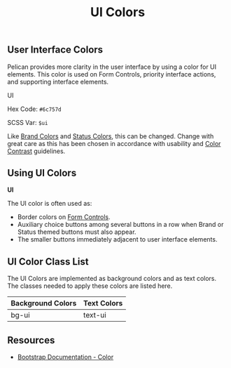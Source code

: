 ﻿---
title: UI Colors
summary: Pelican uses UI colors to help define important interface cues.
tags: color
layout: page-guide
eleventyNavigation:
  key: UI Colors
  parent: Foundation
  order: 3
  excerpt: Pelican uses UI colors to help define important interface cues.
  img: /img/illustrations/illus-ui-colors.svg
---

## User Interface Colors

Pelican provides more clarity in the user interface by using a color for UI elements. This color is used on Form Controls, priority interface actions, and supporting interface elements. 

<div class="row mb-5">
  <div class="col-md-6 col-xl-3">
    <div class="card border-0">
      <div class="bg-ui rounded-top pd-color-block"></div>
      <div class="card-body">
        <p class="mb-0 fw-bold">UI</p>
        <p class="mb-0">Hex Code: <code>#6c757d</code></p>
        <p class="mb-0">SCSS Var: <code>$ui</code></p>
      </div>
    </div>
  </div>
</div>

Like [Brand Colors](/foundation/status-colors) and [Status Colors](/foundation/status-colors), this can be changed. Change with great care as this has been chosen in accordance with usability and [Color Contrast](/accessibility/color-contrast/) guidelines.

## Using UI Colors

**UI**

The UI color is often used as:

- Border colors on [Form Controls](/form-controls/).
- Auxiliary choice buttons among several buttons in a row when Brand or Status themed buttons must also appear.
- The smaller buttons immediately adjacent to user interface elements.

## UI Color Class List

The UI Colors are implemented as background colors and as text colors. The classes needed to apply these colors are listed here.

<div class="table-wrapper">
  <table class="table table-striped mb-5">
    <thead>
      <tr>
        <th>Background Colors</th>
        <th>Text Colors</th>
      </tr>
    </thead>
    <tbody>
      <tr>
        <td><span class="h5"><span class="badge badge-ui">bg-ui</span></span></td>
        <td><span class="h5"><span class="badge bg-transparent text-ui">text-ui</span></span></td>
      </tr>                             
    </tbody>
  </table>
</div>

## Resources

* <a href="{% include 'links/color.njk' %}" target="_blank">Bootstrap Documentation - Color</a>
